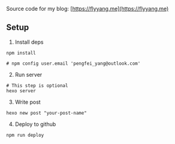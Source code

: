 Source code for my blog: [https://flyyang.me](https://flyyang.me)

## Setup

1. Install deps

```
npm install

# npm config user.email 'pengfei_yang@outlook.com'
```

2. Run server

```
# This step is optional
hexo server
```

3. Write post

```
hexo new post "your-post-name"
```

4. Deploy to github

```
npm run deploy
```
